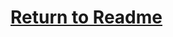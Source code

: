 # [Return to Readme](https://github.com/ARTS-Laboratory/Senior-Design-Project-EMCH427-002-Team-4-Downey/tree/main/CLAMS_Images_%26_Figures#readme)
